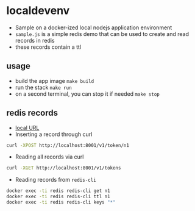 # localdevenv

* Sample on a docker-ized local nodejs application environment
* `sample.js` is a simple redis demo that can be used to create and read records in redis
* these records contain a ttl

## usage

* build the app image `make build`
* run the stack `make run`
* on a second terminal, you can stop it if needed `make stop`

## redis records

* [local URL](http://localhost:8001/v1/tokens)
* Inserting a record through curl
```bash
curl -XPOST http://localhost:8001/v1/token/n1
```
* Reading all records via curl
```bash
curl -XGET http://localhost:8001/v1/tokens
```
* Reading records from `redis-cli`
```bash
docker exec -ti redis redis-cli get n1
docker exec -ti redis redis-cli ttl n1
docker exec -ti redis redis-cli keys "*"
```
